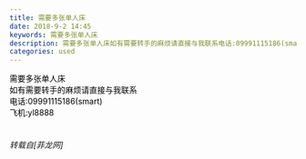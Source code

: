```yaml
---
title: 需要多张单人床
date: 2018-9-2 14:45
keywords: 需要多张单人床
description: 需要多张单人床如有需要转手的麻烦请直接与我联系电话:09991115186(smart)飞机:yl8888
categories: used
---
```

<td class="t_f" id="postmessage_1715733">

<font color="Black">需要多张单人床<br/>
如有需要转手的麻烦请直接与我联系<br/>
电话:09991115186(smart)<br/>
飞机:yl8888<br/>
</font><br/>
<img alt="" border="0" onclick="" onmouseover="" smilieid="100" src="static/image/smiley/qiubilong/17.gif"/></td>
###### 转载自[菲龙网]